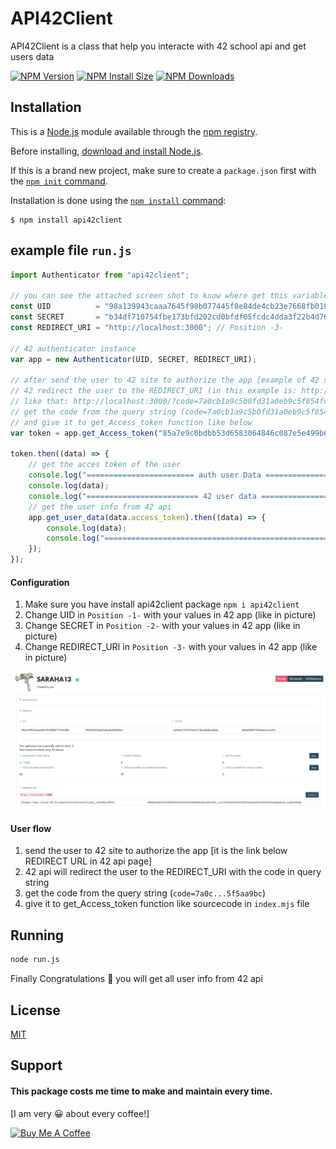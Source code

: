 # API42Client
API42Client is a class that help you interacte with 42 school api and get users data

  [![NPM Version][npm-version-image]][npm-url]
  [![NPM Install Size][npm-install-size-image]][npm-install-size-url]
  [![NPM Downloads][npm-downloads-image]][npm-downloads-url]

## Installation

This is a [Node.js](https://nodejs.org/en/) module available through the
[npm registry](https://www.npmjs.com/).

Before installing, [download and install Node.js](https://nodejs.org/en/download/).

If this is a brand new project, make sure to create a `package.json` first with
the [`npm init` command](https://docs.npmjs.com/creating-a-package-json-file).

Installation is done using the
[`npm install` command](https://docs.npmjs.com/getting-started/installing-npm-packages-locally):

```console
$ npm install api42client
```

## example file `run.js`
```js
import Authenticator from "api42client";

// you can see the attached screen shot to know where get this variables
const UID          = "98a139943caaa7645f98b077445f8e84de4cb23e7668fb010a01b9c0ed20b8a4"; // Position -1-
const SECRET       = "b34df710754fbe173bfd202cd0bfdf05fcdc4dda3f22b4d76459a2a1e1c35f"; // Position -2-
const REDIRECT_URI = "http://localhost:3000"; // Position -3-

// 42 authenticator instance
var app = new Authenticator(UID, SECRET, REDIRECT_URI);

// after send the user to 42 site to authorize the app [example of 42 site: https://api.intra.42.fr/oauth/authorize?client_id=98a139f98b077445f8e84de4cb23e7668fb010a01b9c0ed20b8a4&redirect_uri=http%3A%2F%2Flocalhost%3A3000&response_type=code]
// 42 redirect the user to the REDIRECT_URI (in this example is: http://localhost:3000) with the code in query string
// like that: http://localhost:3000/?code=7a0cb1a9c5b0fd31a0eb9c5f854fc2386b1edc2179f73c76904d65f5aae4e9bc
// get the code from the query string (code=7a0cb1a9c5b0fd31a0eb9c5f854fc2386b1edc2179f73c76904d65f5aae4e9bc)
// and give it to get_Access_token function like below
var token = app.get_Access_token("85a7e9c0bdbb53d6583064846c087e5e499b6b523f0602c46d1d422078feaf77");

token.then((data) => {
	// get the acces token of the user
	console.log("======================== auth user Data =========================");
	console.log(data);
	console.log("========================= 42 user data ==========================");
	// get the user info from 42 api
	app.get_user_data(data.access_token).then((data) => {
		console.log(data);
		console.log("=============================================================");
	});
});
```

#### Configuration

1. Make sure you have install api42client package `npm i api42client`
2. Change UID in `Position -1-` with your values in 42 app (like in picture)
3. Change SECRET in `Position -2-` with your values in 42 app (like in picture)
4. Change REDIRECT_URI in `Position -3-` with your values in 42 app (like in picture)

<img alt="42 app screen shot" align="middle" src="https://github.com/kirwa-KO/API42Client/blob/main/42-screen-shot.jpeg">

#### User flow
1. send the user to 42 site to authorize the app
   [it is the link below REDIRECT URL in 42 api page]
2. 42 api will redirect the user to the REDIRECT_URI with the code in query string
3. get the code from the query string (`code=7a0c...5f5aa9bc`)
4. give it to get_Access_token function like sourcecode in `index.mjs` file

## Running

```bash
node run.js
```

Finally Congratulations 🎉 you will get all user info from 42 api

## License

  [MIT](LICENSE)
  
## Support
#### This package costs me time to make and maintain every time.
[I am very 😀 about every coffee!]

<a href="https://www.buymeacoffee.com/imranbaali" target="_blank"><img src="https://cdn.buymeacoffee.com/buttons/default-yellow.png" alt="Buy Me A Coffee" height="41" width="174"></a>


[npm-downloads-image]: https://badgen.net/npm/dm/api42client
[npm-downloads-url]: https://npmcharts.com/compare/api42client?minimal=true
[npm-install-size-image]: https://badgen.net/packagephobia/install/api42client
[npm-install-size-url]: https://packagephobia.com/result?p=api42client
[npm-url]: https://www.npmjs.com/package/api42client
[npm-version-image]: https://badgen.net/npm/v/api42client
